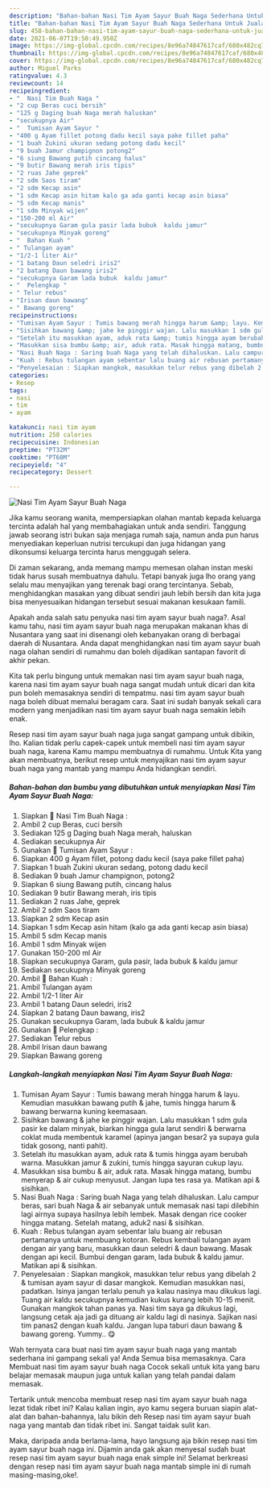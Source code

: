 ```yaml
---
description: "Bahan-bahan Nasi Tim Ayam Sayur Buah Naga Sederhana Untuk Jualan"
title: "Bahan-bahan Nasi Tim Ayam Sayur Buah Naga Sederhana Untuk Jualan"
slug: 458-bahan-bahan-nasi-tim-ayam-sayur-buah-naga-sederhana-untuk-jualan
date: 2021-06-07T19:50:49.950Z
image: https://img-global.cpcdn.com/recipes/8e96a74847617caf/680x482cq70/nasi-tim-ayam-sayur-buah-naga-foto-resep-utama.jpg
thumbnail: https://img-global.cpcdn.com/recipes/8e96a74847617caf/680x482cq70/nasi-tim-ayam-sayur-buah-naga-foto-resep-utama.jpg
cover: https://img-global.cpcdn.com/recipes/8e96a74847617caf/680x482cq70/nasi-tim-ayam-sayur-buah-naga-foto-resep-utama.jpg
author: Miguel Parks
ratingvalue: 4.3
reviewcount: 14
recipeingredient:
- "  Nasi Tim Buah Naga "
- "2 cup Beras cuci bersih"
- "125 g Daging buah Naga merah haluskan"
- "secukupnya Air"
- "  Tumisan Ayam Sayur "
- "400 g Ayam fillet potong dadu kecil saya pake fillet paha"
- "1 buah Zukini ukuran sedang potong dadu kecil"
- "9 buah Jamur champignon potong2"
- "6 siung Bawang putih cincang halus"
- "9 butir Bawang merah iris tipis"
- "2 ruas Jahe geprek"
- "2 sdm Saos tiram"
- "2 sdm Kecap asin"
- "1 sdm Kecap asin hitam kalo ga ada ganti kecap asin biasa"
- "5 sdm Kecap manis"
- "1 sdm Minyak wijen"
- "150-200 ml Air"
- "secukupnya Garam gula pasir lada bubuk  kaldu jamur"
- "secukupnya Minyak goreng"
- "  Bahan Kuah "
- " Tulangan ayam"
- "1/2-1 liter Air"
- "1 batang Daun seledri iris2"
- "2 batang Daun bawang iris2"
- "secukupnya Garam lada bubuk  kaldu jamur"
- "  Pelengkap "
- " Telur rebus"
- "Irisan daun bawang"
- " Bawang goreng"
recipeinstructions:
- "Tumisan Ayam Sayur : Tumis bawang merah hingga harum &amp; layu. Kemudian masukkan bawang putih &amp; jahe, tumis hingga harum &amp; bawang berwarna kuning keemasaan."
- "Sisihkan bawang &amp; jahe ke pinggir wajan. Lalu masukkan 1 sdm gula pasir ke dalam minyak, biarkan hingga gula larut sendiri &amp; berwarna coklat muda membentuk karamel (apinya jangan besar2 ya supaya gula tidak gosong, nanti pahit)."
- "Setelah itu masukkan ayam, aduk rata &amp; tumis hingga ayam berubah warna. Masukkan jamur &amp; zukini, tumis hingga sayuran cukup layu."
- "Masukkan sisa bumbu &amp; air, aduk rata. Masak hingga matang, bumbu menyerap &amp; air cukup menyusut. Jangan lupa tes rasa ya. Matikan api &amp; sisihkan."
- "Nasi Buah Naga : Saring buah Naga yang telah dihaluskan. Lalu campur beras, sari buah Naga &amp; air sebanyak untuk memasak nasi tapi dilebihin lagi airnya supaya hasilnya lebih lembek. Masak dengan rice cooker hingga matang. Setelah matang, aduk2 nasi &amp; sisihkan."
- "Kuah : Rebus tulangan ayam sebentar lalu buang air rebusan pertamanya untuk membuang kotoran. Rebus kembali tulangan ayam dengan air yang baru, masukkan daun seledri &amp; daun bawang. Masak dengan api kecil. Bumbui dengan garam, lada bubuk &amp; kaldu jamur. Matikan api &amp; sisihkan."
- "Penyelesaian : Siapkan mangkok, masukkan telur rebus yang dibelah 2 &amp; tumisan ayam sayur di dasar mangkok. Kemudian masukkan nasi, padatkan. Isinya jangan terlalu penuh ya kalau nasinya mau dikukus lagi. Tuang air kaldu secukupnya kemudian kukus kurang lebih 10-15 menit. Gunakan mangkok tahan panas ya. Nasi tim saya ga dikukus lagi, langsung cetak aja jadi ga dituang air kaldu lagi di nasinya. Sajikan nasi tim panas2 dengan kuah kaldu. Jangan lupa taburi daun bawang &amp; bawang goreng. Yummy.. 😋"
categories:
- Resep
tags:
- nasi
- tim
- ayam

katakunci: nasi tim ayam 
nutrition: 258 calories
recipecuisine: Indonesian
preptime: "PT32M"
cooktime: "PT60M"
recipeyield: "4"
recipecategory: Dessert

---
```



![Nasi Tim Ayam Sayur Buah Naga](https://img-global.cpcdn.com/recipes/8e96a74847617caf/680x482cq70/nasi-tim-ayam-sayur-buah-naga-foto-resep-utama.jpg)

Jika kamu seorang wanita, mempersiapkan olahan mantab kepada keluarga tercinta adalah hal yang membahagiakan untuk anda sendiri. Tanggung jawab seorang istri bukan saja menjaga rumah saja, namun anda pun harus menyediakan keperluan nutrisi tercukupi dan juga hidangan yang dikonsumsi keluarga tercinta harus menggugah selera.

Di zaman  sekarang, anda memang mampu memesan olahan instan meski tidak harus susah membuatnya dahulu. Tetapi banyak juga lho orang yang selalu mau menyajikan yang terenak bagi orang tercintanya. Sebab, menghidangkan masakan yang dibuat sendiri jauh lebih bersih dan kita juga bisa menyesuaikan hidangan tersebut sesuai makanan kesukaan famili. 



Apakah anda salah satu penyuka nasi tim ayam sayur buah naga?. Asal kamu tahu, nasi tim ayam sayur buah naga merupakan makanan khas di Nusantara yang saat ini disenangi oleh kebanyakan orang di berbagai daerah di Nusantara. Anda dapat menghidangkan nasi tim ayam sayur buah naga olahan sendiri di rumahmu dan boleh dijadikan santapan favorit di akhir pekan.

Kita tak perlu bingung untuk memakan nasi tim ayam sayur buah naga, karena nasi tim ayam sayur buah naga sangat mudah untuk dicari dan kita pun boleh memasaknya sendiri di tempatmu. nasi tim ayam sayur buah naga boleh dibuat memalui beragam cara. Saat ini sudah banyak sekali cara modern yang menjadikan nasi tim ayam sayur buah naga semakin lebih enak.

Resep nasi tim ayam sayur buah naga juga sangat gampang untuk dibikin, lho. Kalian tidak perlu capek-capek untuk membeli nasi tim ayam sayur buah naga, karena Kamu mampu membuatnya di rumahmu. Untuk Kita yang akan membuatnya, berikut resep untuk menyajikan nasi tim ayam sayur buah naga yang mantab yang mampu Anda hidangkan sendiri.

<!--inarticleads1-->

##### Bahan-bahan dan bumbu yang dibutuhkan untuk menyiapkan Nasi Tim Ayam Sayur Buah Naga:

1. Siapkan  🍙 Nasi Tim Buah Naga :
1. Ambil 2 cup Beras, cuci bersih
1. Sediakan 125 g Daging buah Naga merah, haluskan
1. Sediakan secukupnya Air
1. Gunakan  🍄 Tumisan Ayam Sayur :
1. Siapkan 400 g Ayam fillet, potong dadu kecil (saya pake fillet paha)
1. Siapkan 1 buah Zukini ukuran sedang, potong dadu kecil
1. Sediakan 9 buah Jamur champignon, potong2
1. Siapkan 6 siung Bawang putih, cincang halus
1. Sediakan 9 butir Bawang merah, iris tipis
1. Sediakan 2 ruas Jahe, geprek
1. Ambil 2 sdm Saos tiram
1. Siapkan 2 sdm Kecap asin
1. Siapkan 1 sdm Kecap asin hitam (kalo ga ada ganti kecap asin biasa)
1. Ambil 5 sdm Kecap manis
1. Ambil 1 sdm Minyak wijen
1. Gunakan 150-200 ml Air
1. Siapkan secukupnya Garam, gula pasir, lada bubuk &amp; kaldu jamur
1. Sediakan secukupnya Minyak goreng
1. Ambil  🥣 Bahan Kuah :
1. Ambil  Tulangan ayam
1. Ambil 1/2-1 liter Air
1. Ambil 1 batang Daun seledri, iris2
1. Siapkan 2 batang Daun bawang, iris2
1. Gunakan secukupnya Garam, lada bubuk &amp; kaldu jamur
1. Gunakan  🥚 Pelengkap :
1. Sediakan  Telur rebus
1. Ambil Irisan daun bawang
1. Siapkan  Bawang goreng




<!--inarticleads2-->

##### Langkah-langkah menyiapkan Nasi Tim Ayam Sayur Buah Naga:

1. Tumisan Ayam Sayur : Tumis bawang merah hingga harum &amp; layu. Kemudian masukkan bawang putih &amp; jahe, tumis hingga harum &amp; bawang berwarna kuning keemasaan.
1. Sisihkan bawang &amp; jahe ke pinggir wajan. Lalu masukkan 1 sdm gula pasir ke dalam minyak, biarkan hingga gula larut sendiri &amp; berwarna coklat muda membentuk karamel (apinya jangan besar2 ya supaya gula tidak gosong, nanti pahit).
1. Setelah itu masukkan ayam, aduk rata &amp; tumis hingga ayam berubah warna. Masukkan jamur &amp; zukini, tumis hingga sayuran cukup layu.
1. Masukkan sisa bumbu &amp; air, aduk rata. Masak hingga matang, bumbu menyerap &amp; air cukup menyusut. Jangan lupa tes rasa ya. Matikan api &amp; sisihkan.
1. Nasi Buah Naga : Saring buah Naga yang telah dihaluskan. Lalu campur beras, sari buah Naga &amp; air sebanyak untuk memasak nasi tapi dilebihin lagi airnya supaya hasilnya lebih lembek. Masak dengan rice cooker hingga matang. Setelah matang, aduk2 nasi &amp; sisihkan.
1. Kuah : Rebus tulangan ayam sebentar lalu buang air rebusan pertamanya untuk membuang kotoran. Rebus kembali tulangan ayam dengan air yang baru, masukkan daun seledri &amp; daun bawang. Masak dengan api kecil. Bumbui dengan garam, lada bubuk &amp; kaldu jamur. Matikan api &amp; sisihkan.
1. Penyelesaian : Siapkan mangkok, masukkan telur rebus yang dibelah 2 &amp; tumisan ayam sayur di dasar mangkok. Kemudian masukkan nasi, padatkan. Isinya jangan terlalu penuh ya kalau nasinya mau dikukus lagi. Tuang air kaldu secukupnya kemudian kukus kurang lebih 10-15 menit. Gunakan mangkok tahan panas ya. Nasi tim saya ga dikukus lagi, langsung cetak aja jadi ga dituang air kaldu lagi di nasinya. Sajikan nasi tim panas2 dengan kuah kaldu. Jangan lupa taburi daun bawang &amp; bawang goreng. Yummy.. 😋




Wah ternyata cara buat nasi tim ayam sayur buah naga yang mantab sederhana ini gampang sekali ya! Anda Semua bisa memasaknya. Cara Membuat nasi tim ayam sayur buah naga Cocok sekali untuk kita yang baru belajar memasak maupun juga untuk kalian yang telah pandai dalam memasak.

Tertarik untuk mencoba membuat resep nasi tim ayam sayur buah naga lezat tidak ribet ini? Kalau kalian ingin, ayo kamu segera buruan siapin alat-alat dan bahan-bahannya, lalu bikin deh Resep nasi tim ayam sayur buah naga yang mantab dan tidak ribet ini. Sangat taidak sulit kan. 

Maka, daripada anda berlama-lama, hayo langsung aja bikin resep nasi tim ayam sayur buah naga ini. Dijamin anda gak akan menyesal sudah buat resep nasi tim ayam sayur buah naga enak simple ini! Selamat berkreasi dengan resep nasi tim ayam sayur buah naga mantab simple ini di rumah masing-masing,oke!.

